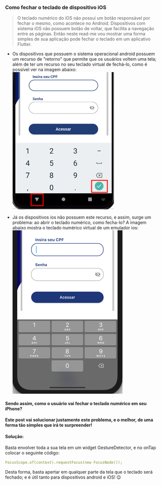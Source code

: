 ### Como fechar o teclado de dispositivo iOS  

> O teclado numérico do iOS não possui um botão responsável por fechar o mesmo, como acontece no Android. Dispositivos com sistema iOS não possuem botão de voltar, que facilita a navegação entre as páginas. Então neste read-me vou mostrar uma forma simples de sua aplicação pode fechar o teclado em um aplicativo Flutter.

- Os dispositivos que possuem o sistema operacional android possuem um recurso de "retorno" que permite que os usuários voltem uma tela; além de ter um recurso no seu teclado virtual de fechá-lo, como é possível ver na imagem abaixo:  
![](https://github.com/SabrinaKaren/flutter-helper/blob/master/close-keyboard-ios/assets/01.png)

- Já os dispositivos ios não possuem este recurso, e assim, surge um problema: ao abrir o teclado numérico, como fecha-lo? A imagem abaixo mostra o teclado numérico virtual de um emulador ios:  
![](https://github.com/SabrinaKaren/flutter-helper/blob/master/close-keyboard-ios/assets/02.png)

#### Sendo assim, como o usuário vai fechar o teclado numérico em seu iPhone?
#### Este post vai solucionar justamente este problema, e o melhor, de uma forma tão simples que irá te surpreender!  

#### Solução:
Basta envolver toda a sua tela em um widget GestureDetector, e no onTap colocar o seguinte código:  
```yaml
FocusScope.of(context).requestFocus(new FocusNode());
```

Desta forma, basta apertar em qualquer parte da tela que o teclado será fechado; e é útil tanto para dispositivos android e iOS! 😉
